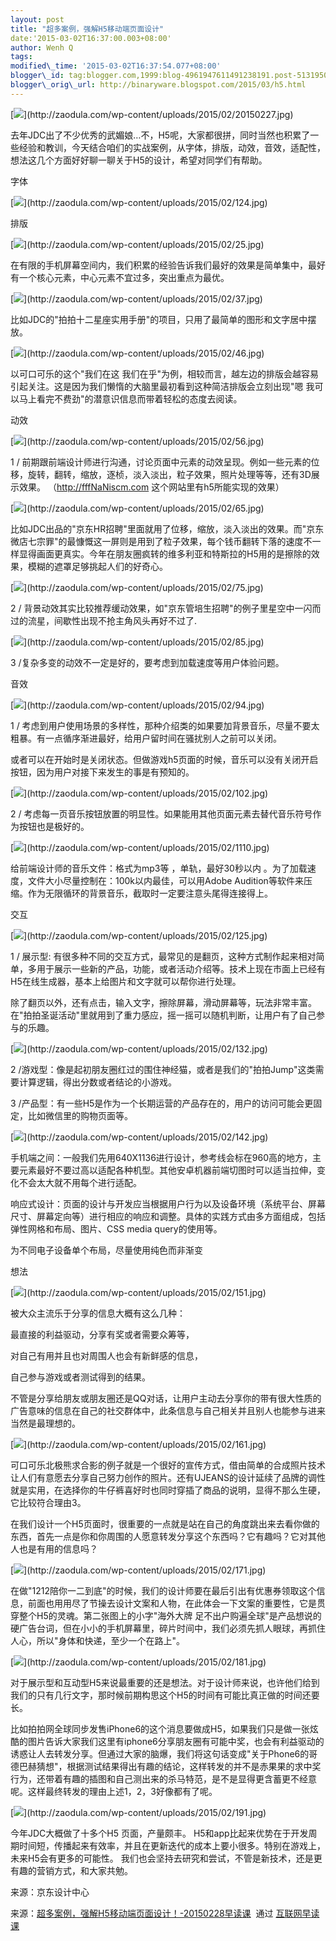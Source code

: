 ```yaml
--- 
layout: post 
title: "超多案例，强解H5移动端页面设计" 
date:'2015-03-02T16:37:00.003+08:00' 
author: Wenh Q
tags:
modified\_time: '2015-03-02T16:37:54.077+08:00' 
blogger\_id: tag:blogger.com,1999:blog-4961947611491238191.post-5131950056851967015
blogger\_orig\_url: http://binaryware.blogspot.com/2015/03/h5.html
---
```

[![](https://images-blogger-opensocial.googleusercontent.com/gadgets/proxy?url=http%3A%2F%2Fzaodula.com%2Fwp-content%2Fuploads%2F2015%2F02%2F20150227.jpg&container=blogger&gadget=a&rewriteMime=image%2F*)](http://zaodula.com/wp-content/uploads/2015/02/20150227.jpg)







去年JDC出了不少优秀的武媚娘…不，H5呢，大家都很拼，同时当然也积累了一些经验和教训，今天结合咱们的实战案例，从字体，排版，动效，音效，适配性，想法这几个方面好好聊一聊关于H5的设计，希望对同学们有帮助。





字体



[](http://zaodula.com/wp-content/uploads/2015/02/124.jpg)





[](http://zaodula.com/wp-content/uploads/2015/02/124.jpg)



[![](https://images-blogger-opensocial.googleusercontent.com/gadgets/proxy?url=http%3A%2F%2Fzaodula.com%2Fwp-content%2Fuploads%2F2015%2F02%2F124.jpg&container=blogger&gadget=a&rewriteMime=image%2F*)](http://zaodula.com/wp-content/uploads/2015/02/124.jpg)







排版



[](http://zaodula.com/wp-content/uploads/2015/02/25.jpg)





[](http://zaodula.com/wp-content/uploads/2015/02/25.jpg)



[![](https://images-blogger-opensocial.googleusercontent.com/gadgets/proxy?url=http%3A%2F%2Fzaodula.com%2Fwp-content%2Fuploads%2F2015%2F02%2F25.jpg&container=blogger&gadget=a&rewriteMime=image%2F*)](http://zaodula.com/wp-content/uploads/2015/02/25.jpg)







在有限的手机屏幕空间内，我们积累的经验告诉我们最好的效果是简单集中，最好有一个核心元素，中心元素不宜过多，突出重点为最优。



[](http://zaodula.com/wp-content/uploads/2015/02/37.jpg)





[](http://zaodula.com/wp-content/uploads/2015/02/37.jpg)



[![](https://images-blogger-opensocial.googleusercontent.com/gadgets/proxy?url=http%3A%2F%2Fzaodula.com%2Fwp-content%2Fuploads%2F2015%2F02%2F37.jpg&container=blogger&gadget=a&rewriteMime=image%2F*)](http://zaodula.com/wp-content/uploads/2015/02/37.jpg)







比如JDC的"拍拍十二星座实用手册"的项目，只用了最简单的图形和文字居中摆放。



[](http://zaodula.com/wp-content/uploads/2015/02/46.jpg)





[](http://zaodula.com/wp-content/uploads/2015/02/46.jpg)



[![](https://images-blogger-opensocial.googleusercontent.com/gadgets/proxy?url=http%3A%2F%2Fzaodula.com%2Fwp-content%2Fuploads%2F2015%2F02%2F46.jpg&container=blogger&gadget=a&rewriteMime=image%2F*)](http://zaodula.com/wp-content/uploads/2015/02/46.jpg)







以可口可乐的这个"我们在这
我们在乎"为例，相较而言，越左边的排版会越容易引起关注。这是因为我们懒惰的大脑里最初看到这种简洁排版会立刻出现"嗯
我可以马上看完不费劲"的潜意识信息而带着轻松的态度去阅读。





动效



[](http://zaodula.com/wp-content/uploads/2015/02/56.jpg)





[](http://zaodula.com/wp-content/uploads/2015/02/56.jpg)



[![](https://images-blogger-opensocial.googleusercontent.com/gadgets/proxy?url=http%3A%2F%2Fzaodula.com%2Fwp-content%2Fuploads%2F2015%2F02%2F56.jpg&container=blogger&gadget=a&rewriteMime=image%2F*)](http://zaodula.com/wp-content/uploads/2015/02/56.jpg)







1 /
前期跟前端设计师进行沟通，讨论页面中元素的动效呈现。例如一些元素的位移，旋转，翻转，缩放，逐桢，淡入淡出，粒子效果，照片处理等等，还有3D展示效果。
（http://fffNaNiscm.com 这个网站里有h5所能实现的效果）



[](http://zaodula.com/wp-content/uploads/2015/02/65.jpg)





[](http://zaodula.com/wp-content/uploads/2015/02/65.jpg)



[![](https://images-blogger-opensocial.googleusercontent.com/gadgets/proxy?url=http%3A%2F%2Fzaodula.com%2Fwp-content%2Fuploads%2F2015%2F02%2F65.jpg&container=blogger&gadget=a&rewriteMime=image%2F*)](http://zaodula.com/wp-content/uploads/2015/02/65.jpg)







比如JDC出品的"京东HR招聘"里面就用了位移，缩放，淡入淡出的效果。而"京东微店七宗罪"的最慷慨这一屏则是用到了粒子效果，每个钱币翻转下落的速度不一样显得画面更真实。今年在朋友圈疯转的维多利亚和特斯拉的H5用的是擦除的效果，模糊的遮罩足够挑起人们的好奇心。



[](http://zaodula.com/wp-content/uploads/2015/02/75.jpg)





[](http://zaodula.com/wp-content/uploads/2015/02/75.jpg)



[![](https://images-blogger-opensocial.googleusercontent.com/gadgets/proxy?url=http%3A%2F%2Fzaodula.com%2Fwp-content%2Fuploads%2F2015%2F02%2F75.jpg&container=blogger&gadget=a&rewriteMime=image%2F*)](http://zaodula.com/wp-content/uploads/2015/02/75.jpg)







2 /
背景动效其实比较推荐缓动效果，如"京东管培生招聘"的例子里星空中一闪而过的流星，间歇性出现不抢主角风头再好不过了.



[](http://zaodula.com/wp-content/uploads/2015/02/85.jpg)





[](http://zaodula.com/wp-content/uploads/2015/02/85.jpg)



[![](https://images-blogger-opensocial.googleusercontent.com/gadgets/proxy?url=http%3A%2F%2Fzaodula.com%2Fwp-content%2Fuploads%2F2015%2F02%2F85.jpg&container=blogger&gadget=a&rewriteMime=image%2F*)](http://zaodula.com/wp-content/uploads/2015/02/85.jpg)







3 /复杂多变的动效不一定是好的，要考虑到加载速度等用户体验问题。



音效



[](http://zaodula.com/wp-content/uploads/2015/02/94.jpg)





[](http://zaodula.com/wp-content/uploads/2015/02/94.jpg)



[![](https://images-blogger-opensocial.googleusercontent.com/gadgets/proxy?url=http%3A%2F%2Fzaodula.com%2Fwp-content%2Fuploads%2F2015%2F02%2F94.jpg&container=blogger&gadget=a&rewriteMime=image%2F*)](http://zaodula.com/wp-content/uploads/2015/02/94.jpg)







1 /
考虑到用户使用场景的多样性，那种介绍类的如果要加背景音乐，尽量不要太粗暴。有一点循序渐进最好，给用户留时间在骚扰别人之前可以关闭。



或者可以在开始时是关闭状态。但做游戏h5页面的时候，音乐可以没有关闭开启按钮，因为用户对接下来发生的事是有预知的。



[](http://zaodula.com/wp-content/uploads/2015/02/102.jpg)





[](http://zaodula.com/wp-content/uploads/2015/02/102.jpg)



[![](https://images-blogger-opensocial.googleusercontent.com/gadgets/proxy?url=http%3A%2F%2Fzaodula.com%2Fwp-content%2Fuploads%2F2015%2F02%2F102.jpg&container=blogger&gadget=a&rewriteMime=image%2F*)](http://zaodula.com/wp-content/uploads/2015/02/102.jpg)







2 /
考虑每一页音乐按钮放置的明显性。如果能用其他页面元素去替代音乐符号作为按钮也是极好的。



[](http://zaodula.com/wp-content/uploads/2015/02/1110.jpg)





[](http://zaodula.com/wp-content/uploads/2015/02/1110.jpg)



[![](https://images-blogger-opensocial.googleusercontent.com/gadgets/proxy?url=http%3A%2F%2Fzaodula.com%2Fwp-content%2Fuploads%2F2015%2F02%2F1110.jpg&container=blogger&gadget=a&rewriteMime=image%2F*)](http://zaodula.com/wp-content/uploads/2015/02/1110.jpg)







给前端设计师的音乐文件：格式为mp3等 ，单轨，最好30秒以内
。为了加载速度，文件大小尽量控制在：100k以内最佳，可以用Adobe
Audition等软件来压缩。作为无限循环的背景音乐，截取时一定要注意头尾得连接得上。





交互



[](http://zaodula.com/wp-content/uploads/2015/02/125.jpg)





[](http://zaodula.com/wp-content/uploads/2015/02/125.jpg)



[![](https://images-blogger-opensocial.googleusercontent.com/gadgets/proxy?url=http%3A%2F%2Fzaodula.com%2Fwp-content%2Fuploads%2F2015%2F02%2F125.jpg&container=blogger&gadget=a&rewriteMime=image%2F*)](http://zaodula.com/wp-content/uploads/2015/02/125.jpg)







1 / 展示型:
有很多种不同的交互方式，最常见的是翻页，这种方式制作起来相对简单，多用于展示一些新的产品，功能，或者活动介绍等。技术上现在市面上已经有H5在线生成器，基本上给图片和文字就可以帮你进行处理。



除了翻页以外，还有点击，输入文字，擦除屏幕，滑动屏幕等，玩法非常丰富。在"拍拍圣诞活动"里就用到了重力感应，摇一摇可以随机判断，让用户有了自己参与的乐趣。



[](http://zaodula.com/wp-content/uploads/2015/02/132.jpg)





[](http://zaodula.com/wp-content/uploads/2015/02/132.jpg)



[![](https://images-blogger-opensocial.googleusercontent.com/gadgets/proxy?url=http%3A%2F%2Fzaodula.com%2Fwp-content%2Fuploads%2F2015%2F02%2F132.jpg&container=blogger&gadget=a&rewriteMime=image%2F*)](http://zaodula.com/wp-content/uploads/2015/02/132.jpg)







2
/游戏型：像是起初朋友圈红过的围住神经猫，或者是我们的"拍拍Jump"这类需要计算逻辑，得出分数或者结论的小游戏。



3
/产品型：有一些H5是作为一个长期运营的产品存在的，用户的访问可能会更固定，比如微信里的购物页面等。



[](http://zaodula.com/wp-content/uploads/2015/02/142.jpg)





[](http://zaodula.com/wp-content/uploads/2015/02/142.jpg)



[![](https://images-blogger-opensocial.googleusercontent.com/gadgets/proxy?url=http%3A%2F%2Fzaodula.com%2Fwp-content%2Fuploads%2F2015%2F02%2F142.jpg&container=blogger&gadget=a&rewriteMime=image%2F*)](http://zaodula.com/wp-content/uploads/2015/02/142.jpg)







手机端之间：一般我们先用640X1136进行设计，参考线会标在960高的地方，主要元素最好不要过高以适配各种机型。其他安卓机器前端切图时可以适当拉伸，变化不会太大就不用每个进行适配。



响应式设计：页面的设计与开发应当根据用户行为以及设备环境（系统平台、屏幕尺寸、屏幕定向等）进行相应的响应和调整。具体的实践方式由多方面组成，包括弹性网格和布局、图片、CSS
media query的使用等。



为不同电子设备单个布局，尽量使用纯色而非渐变





想法



[](http://zaodula.com/wp-content/uploads/2015/02/151.jpg)





[](http://zaodula.com/wp-content/uploads/2015/02/151.jpg)



[![](https://images-blogger-opensocial.googleusercontent.com/gadgets/proxy?url=http%3A%2F%2Fzaodula.com%2Fwp-content%2Fuploads%2F2015%2F02%2F151.jpg&container=blogger&gadget=a&rewriteMime=image%2F*)](http://zaodula.com/wp-content/uploads/2015/02/151.jpg)







被大众主流乐于分享的信息大概有这么几种：

最直接的利益驱动，分享有奖或者需要众筹等，

对自己有用并且也对周围人也会有新鲜感的信息，

自己参与游戏或者测试得到的结果。



不管是分享给朋友或朋友圈还是QQ对话，让用户主动去分享你的带有很大性质的广告意味的信息在自己的社交群体中，此条信息与自己相关并且别人也能参与进来当然是最理想的。



[](http://zaodula.com/wp-content/uploads/2015/02/161.jpg)





[](http://zaodula.com/wp-content/uploads/2015/02/161.jpg)



[![](https://images-blogger-opensocial.googleusercontent.com/gadgets/proxy?url=http%3A%2F%2Fzaodula.com%2Fwp-content%2Fuploads%2F2015%2F02%2F161.jpg&container=blogger&gadget=a&rewriteMime=image%2F*)](http://zaodula.com/wp-content/uploads/2015/02/161.jpg)







可口可乐北极熊求合影的例子就是一个很好的宣传方式，借由简单的合成照片技术让人们有意愿去分享自己努力创作的照片。还有UJEANS的设计延续了品牌的调性就是实用，在选择你的牛仔裤喜好时也同时穿插了商品的说明，显得不那么生硬，它比较符合理由3。



在我们设计一个H5页面时，很重要的一点就是站在自己的角度跳出来去看你做的东西，首先一点是你和你周围的人愿意转发分享这个东西吗？它有趣吗？它对其他人也是有用的信息吗？



[](http://zaodula.com/wp-content/uploads/2015/02/171.jpg)





[](http://zaodula.com/wp-content/uploads/2015/02/171.jpg)



[![](https://images-blogger-opensocial.googleusercontent.com/gadgets/proxy?url=http%3A%2F%2Fzaodula.com%2Fwp-content%2Fuploads%2F2015%2F02%2F171.jpg&container=blogger&gadget=a&rewriteMime=image%2F*)](http://zaodula.com/wp-content/uploads/2015/02/171.jpg)







在做"1212陪你一二到底"的时候，我们的设计师要在最后引出有优惠券领取这个信息，前面也用用尽了节操去设计文案和人物，在此体会一下文案的重要性，它是贯穿整个H5的灵魂。第二张图上的小字"海外大牌
足不出户购遍全球"是产品想说的硬广告台词，但在小小的手机屏幕里，碎片时间中，我们必须先抓人眼球，再抓住人心，所以"身体和快递，至少一个在路上"。



[](http://zaodula.com/wp-content/uploads/2015/02/181.jpg)





[](http://zaodula.com/wp-content/uploads/2015/02/181.jpg)



[![](https://images-blogger-opensocial.googleusercontent.com/gadgets/proxy?url=http%3A%2F%2Fzaodula.com%2Fwp-content%2Fuploads%2F2015%2F02%2F181.jpg&container=blogger&gadget=a&rewriteMime=image%2F*)](http://zaodula.com/wp-content/uploads/2015/02/181.jpg)







对于展示型和互动型H5来说最重要的还是想法。对于设计师来说，也许他们给到我们的只有几行文字，那时候前期构思这个H5的时间有可能比真正做的时间还要长。



比如拍拍网全球同步发售iPhone6的这个消息要做成H5，如果我们只是做一张炫酷的图片告诉大家我们这里有iphone6分享朋友圈有可能中奖，也会有利益驱动的诱惑让人去转发分享。但通过大家的脑爆，我们将这句话变成"关于Phone6的哥德巴赫猜想"，根据测试结果得出有趣的结论，这样转发的并不是赤果果的求中奖行为，还带着有趣的插图和自己测出来的杀马特范，是不是显得更含蓄更不经意呢。这样最终转发的理由上述1，2，3好像都有了呢。



[](http://zaodula.com/wp-content/uploads/2015/02/191.jpg)





[](http://zaodula.com/wp-content/uploads/2015/02/191.jpg)



[![](https://images-blogger-opensocial.googleusercontent.com/gadgets/proxy?url=http%3A%2F%2Fzaodula.com%2Fwp-content%2Fuploads%2F2015%2F02%2F191.jpg&container=blogger&gadget=a&rewriteMime=image%2F*)](http://zaodula.com/wp-content/uploads/2015/02/191.jpg)







今年JDC大概做了十多个H5 页面，产量颇丰。
H5和app比起来优势在于开发周期时间短，传播起来有效率，并且在更新迭代的成本上要小很多。特别在游戏上，未来H5会有更多的可能性。
我们也会坚持去研究和尝试，不管是新技术，还是更有趣的营销方式，和大家共勉。







来源：京东设计中心
<div>




</div>

<div>

来源：[超多案例，强解H5移动端页面设计！-20150228早读课](http://zaodula.com/archives/13229.html)  通过 [互联网早读课](http://zaodula.com/)

</div>
